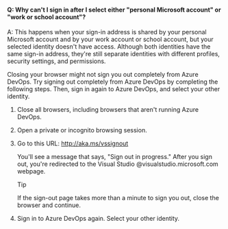 #### Q:	Why can't I sign in after I select either "personal Microsoft account" or "work or school account"?

A:	This happens when your sign-in address is shared by your personal Microsoft account and by your work account or school account, but your selected identity doesn't have access. Although both identities have the same sign-in address, they're still separate identities with different profiles, security settings, and permissions.

Closing your browser might not sign you out completely from Azure DevOps. Try signing out completely from Azure DevOps by completing the following steps. Then, sign in again to Azure DevOps, and select your other identity.

1.	Close all browsers, including browsers that aren't running Azure DevOps.

1.	Open a private or incognito browsing session. 

1.	Go to this URL: http://aka.ms/vssignout

	You'll see a message that says, "Sign out in progress." After you sign out, you're redirected to the Visual Studio @visualstudio.microsoft.com webpage. 

	> [!TIP]
	> If the sign-out page takes more than a minute to sign you out, close the browser and continue.

1.	Sign in to Azure DevOps again. Select your other identity.
